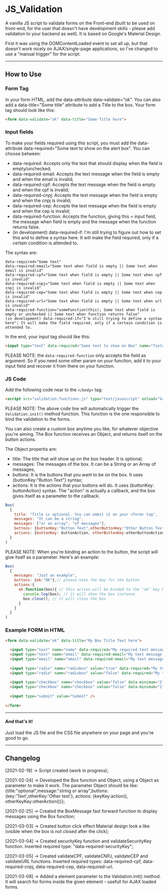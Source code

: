 # JS_Validation
A vanilla JS script to validate forms on the Front-end (built to be used on front-end, for the user that doesn't have development skills - please add validation to your backend as well). It is based on Google's Material Design. 

First it was using the DOMContentLoaded event to set all up, but that doesn't work nicely on AJAX/single-page applications, so I've changed to use a "manual trigger" for the script. 

---


## How to Use


### Form Tag

In your form HTML, add the data-attribute data-validate="ok". You can also add a data-title="Some title" attribute to add a Title to the box. 
Your form tag should look like this: 
```html
<form data-validate="ok" data-title="Some Title here">
```

### Input fields 

To make your fields required using this script, you must add the data-attribute data-required="Some text to show on the alert box". You can choose between: 

* data-required: Accepts only the text that should display when the field is empty/unchecked;
* data-required-email: Accepts the text message when the field is empty and when the email is invalid;
* data-required-cpf: Accepts the text message when the field is empty and when the cpf is invalid;
* data-required-cnpj: Accepts the text message when the field is empty and when the cnpj is invalid;
* data-required-cep: Accepts the text message when the field is empty and when the cep is invalid;
* data-required-function: Accepts the function, giving this = input field, the message when field is empty and the message when the function returns false.
* (in development) data-required-if: I'm still trying to figure out how to set this and to define a syntax here. It will make the field required, only if a certain condition is attended to. 

The syntax are:
``` 
data-required="Some text" 
data-required-email="Some text when field is empty || Some text when email is invalid" 
data-required-cpf="Some text when field is empty || Some text when cpf is invalid" 
data-required-cnpj="Some text when field is empty || Some text when cnpj is invalid" 
data-required-cep="Some text when field is empty || Some text when cep is invalid" 
data-required-url="Some text when field is empty || Some text when url is invalid" 
data-required-function="someFunction(this); Some text when field is empty or unchecked || Some text when function returns false"
(in development) data-required-if="I'm still trying to define a syntax here": It will make the field required, only if a certain condition is attended to. 
``` 

In the end, your input tag should like this: 
```html
<input type="text" data-required="Some text to show on Box" name="fieldName" />
```

PLEASE NOTE: the ``` data-required-function ``` only accepts the field as argument. So if you need some other param on your function, add it to your input field and recover it from there on your function. 

### JS Code

Add the following code near to the `</body>` tag: 

```html
<script src="validation.functions.js" type="text/javascript" onload="Validation.init()"></script>
```
PLEASE NOTE: The above code line will automatically trigger the `Validation.init()` method function. This function is the one responsible to bind the validation to the forms.

You can also create a custom box anytime you like, for whatever objective you're aiming. The Box function receives an Object, and returns itself on the button actions. 

The Object propertis are: 
* title: The title that will show up on the box header. It is optional;
* messages: The messages of the box. It can be a String or an Array of messages;
* buttons: It is the buttons that you want to be on the box. It uses {buttonKey:"Button Text"} syntax;
* actions: It is the actions that your buttons will do. It uses {buttonKey: buttonAction} syntax. The "action" is actually a callback, and the box gives itself as a parameter to the callback.


```javascript
Box(
  {
    title: "Title is optional. You can ommit it on your <form> tag",
    messages: "It can be a string",
    messages: ["or an array", "of messages"],
    buttons: {buttonKey:"Button Text",otherButtonKey:"Other Button Text"},
    actions: {buttonKey: buttonAction, otherButtonKey:otherButtonAction}
  }
)
```

PLEASE NOTE: When you're binding an action to the button, the script will give itself as a parameter. Here's an example:

```javascript
Box(
  {
    messages: "Just an example",
    buttons: {ok:"OK"},// please note the key for the button
    actions:{
      ok:function(box){ // this action will be binded to the "ok" key button
        console.log(box); // it will show the box instance
        box.close(); // it will close the box
      }
    }
  }
)
```

### Example FORM in HTML
```html 
<form data-validate="ok" data-title="My Box Title Text here">
  
  <input type="text" name="name" data-required="My required text message for this input here" />
  <input type="text" name="email" data-required-email="My text message when field is empty || My text message when email is invalid" />
  <input type="email" name="email" data-required-email="My text message when field is empty || My text message when email is invalid" />
  
  <input type="radio" name="radiobox" value="true" data-required="My text when this or none of the radios within same name are not checked" />
  <input type="radio" name="radiobox" value="false" data-required="My text when this or none of the radios within same name are not checked" />
  
  <input type="checkbox" name="checkbox" value="false" data-minimum="2" data-required="My text when this or none of the checkboxes within same name are not checked or doesn't match the minimum number of checked inputs" />
  <input type="checkbox" name="checkbox" value="false" data-minimum="2" data-required="My text when this or none of the checkboxes within same name are not checked or doesn't match the minimum number of checked inputs" />
  
  <input type="submit" value="Submit" />
  
</form>
```


---



#### And that's it! 

Just load the JS file and the CSS file anywhere on your page and you're good to go. 



---

## Changelog
[2021-02-19] -> Script created (work in progress);

[2021-02-24] -> Developed the Box function and Object, using a Object as parameter to make it work. The parameter Object should be like: {title:"optional",message:"string or array",buttons:{key:'Text',otherKey:'Other text'}, actions: {keyKey:action(), otherKeyKey:otherAction()}};

[2021-02-25] -> Created the BoxMessage fast forward function to display messages using the Box function;

[2021-03-03] -> Created button click effect Material design look a like (visible when the box is not closed after the click);

[2021-03-04] -> Created securityKey function and validateSecurityKey function. Inserted required type: "data-required-securityKey";

[2021-03-05] -> Created validateCPF, validateCNPJ, validateCEP and validateURL functions. Inserted required types: data-required-cpf, data-required-cnpj, data-required-cep, data-required-url.

[2021-03-08] -> Added a element parameter to the Validation.init() method. It will search for forms inside the given element - usefull for AJAX loaded forms.
